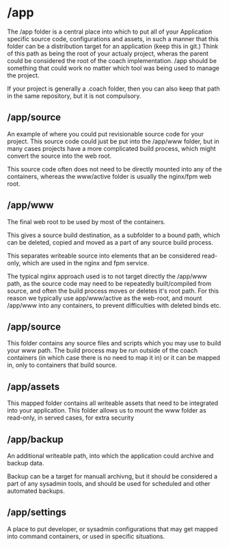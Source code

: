 # /app

The /app folder is a central place into which to put all of your
Application specific source code, configurations and assets, in
such a manner that this folder can be a distribution target for 
an application (keep this in git.)
Think of this path as being the root of your actualy project,
wheras the parent could be considered the root of the coach
implementation.  /app should be something that could work no 
matter which tool was being used to manage the project.

If your project is generally a .coach folder, then you can also 
keep that path in the same repository, but it is not compulsory.

## /app/source

An example of where you could put revisionable source code
for your project.  This source code could just be put into 
the /app/www folder, but in many cases projects have a more
complicated build process, which might convert the source into
the web root.

This source code often does not need to be directly mounted into
any of the containers, whereas the www/active folder is usually
the nginx/fpm web root.

## /app/www

The final web root to be used by most of the containers.

This gives a source build destination, as a subfolder to 
a bound path, which can be deleted, copied and moved as a
part of any source build process.

This separates writeable source into elements that an be
considered read-only, which are used in the nginx and 
fpm service.

The typical nginx approach used is to not target directly
the /app/www path, as the source code may need to be 
repeatedly built/compiled from source, and often the build
process moves or deletes it's root path.  For this reason
we typically use app/www/active as the web-root, and mount
/app/www into any containers, to prevent difficulties with
deleted binds etc.

## /app/source

This folder contains any source files and scripts which 
you may use to build your www path.
The build process may be run outside of the coach containers
(in which case there is no need to map it in) or it can
be mapped in, only to containers that build source.


## /app/assets

This mapped folder contains all writeable assets that need
to be integrated into your application. This folder allows
us to mount the www folder as read-only, in served cases,
for extra security


## /app/backup

An additional writeable path, into which the application
could archive and backup data.

Backup can be a target for manuall archivng, but it should be
considered a part of any sysadmin tools, and should be used
for scheduled and other automated backups.

## /app/settings

A place to put developer, or sysadmin configurations that may
get mapped into command containers, or used in specific
situations.
